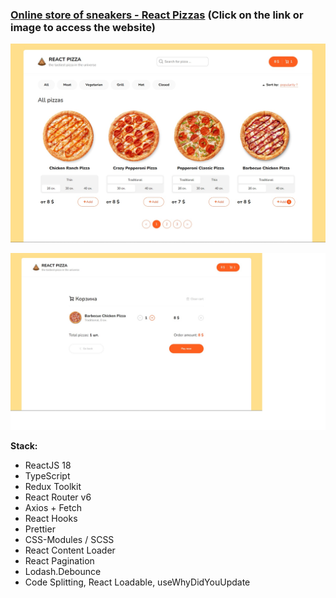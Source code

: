 ### [Online store of sneakers - **React Pizzas**](https://maria-khabian.github.io/react-pizzas/) (Сlick on the link or image to access the website)

[![main_page](https://github.com/maria-khabian/react-pizzas/blob/master/screenShots/main_page.jpg)](https://maria-khabian.github.io/react-pizzas/)

[![cart_page](https://github.com/maria-khabian/react-pizzas/blob/master/screenShots/cart_page.jpg)](https://maria-khabian.github.io/react-pizzas/)

**Stack:**

- ReactJS 18
- TypeScript
- Redux Toolkit
- React Router v6
- Axios + Fetch
- React Hooks
- Prettier
- CSS-Modules / SCSS
- React Content Loader
- React Pagination
- Lodash.Debounce
- Code Splitting, React Loadable, useWhyDidYouUpdate

